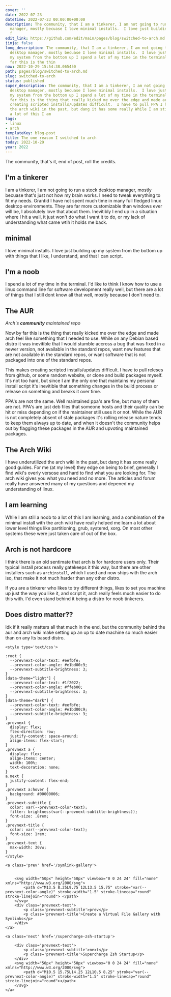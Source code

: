 ```yaml
---
cover: ''
date: 2022-07-23
datetime: 2022-07-23 00:00:00+00:00
description: The community, that I am a tinkerer, I am not going to run a stock desktop
  manager, mostly becuase I love minimal installs.  I love just building up my system
  f
edit_link: https://github.com/edit/main/pages/blog/switched-to-arch.md
jinja: false
long_description: The community, that I am a tinkerer, I am not going to run a stock
  desktop manager, mostly becuase I love minimal installs.  I love just building up
  my system from the bottom up I spend a lot of my time in the terminal.  I Now by
  far this is the thin
now: 2022-10-29 15:54:38.065450
path: pages/blog/switched-to-arch.md
slug: switched-to-arch
status: published
super_description: The community, that I am a tinkerer, I am not going to run a stock
  desktop manager, mostly becuase I love minimal installs.  I love just building up
  my system from the bottom up I spend a lot of my time in the terminal.  I Now by
  far this is the thing that really kicked me over the edge and made arch This makes
  creating scripted installs/updates difficult.  I have to pull PPA I have underutilized
  the arch wiki in the past, but dang it has some really While I am still a noob to
  a lot of this I am
tags:
- linux
- arch
templateKey: blog-post
title: The one reason I switched to arch
today: 2022-10-29
year: 2022
---
```


The community, that's it, end of post, roll the credits.

## I'm a tinkerer

I am a tinkerer, I am not going to run a stock desktop manager, mostly becuase
that's just not how my brain works.  I need to tweak everything to fit my
needs.  Grantid I have not spent much time in many full fledged linux desktop
environments.  They are far more customizable than windows ever will be, I
absolutely love that about them.  Inevitibly I end up in a situation where I
hit a wall, it just won't do what I want it to do, or my lack of understanding
what came wtih it holds me back.

## minimal

I love minimal installs.  I love just building up my system from the bottom up
with things that I like, I understand, and that I can script.

## I'm a noob

I spend a lot of my time in the terminal.  I'd like to think I know how to use
a linux command line for software development really well, but there are a lot
of things that I still dont know all that well, mostly because I don't need to.

## The AUR
_Arch's **community** maintained repo_

Now by far this is the thing that really kicked me over the edge and made arch
feel like something that I needed to use.  While on any Debian based distro it
was inevitible that I would stumble accross a bug that was fixed in a newer
version, not available in the standard repos, want new features that are not
available in the standard repos, or want software that is not packaged into one
of the standard repos.

This makes creating scripted installs/updates difficult.  I have to pull
releses from github, or some random website, or clone and build packages
myself.  It's not too hard, but since I am the only one that maintains my
personal install script it's inevitible that something changes in the build
process or release on something and breaks it over time.

PPA's are not the same.  Well maintained ppa's are fine, but many of them are
not.  PPA's are just deb files that someone hosts and their quality can be hit
or miss depending on if the maintainer still uses it or not.  While the AUR is
not completely absent of stale packages it's rolling release nature tends to
keep them always up to date, and when it doesn't the community helps out by
flagging these packages in the AUR and upvoting maintained packages.

## The Arch Wiki

I have underutilized the arch wiki in the past, but dang it has some really
good guides.  For me (at my level) they edge on being to brief, generally I find wiki's
overly versose and hard to find what you are looking for.  The arch wiki gives
you what you need and no more.  The articles and forum really have answered
many of my questions and depened my understanding of linux.

## I am learning

While I am still a noob to a lot of this I am learning, and a combination of
the minimal install with the arch wiki have really helped me learn a lot about
lower level things like partitioning, grub, systemd, xorg.  On most other
systems these were just taken care of out of the box.

## Arch is not hardcore

I think there is an old sentimate that arch is for hardcore users only.  Their
typical install process really gatekeeps it this way, but there are other
installers such as `archinstall`, which I used and now ships with the arch iso,
that make it not much harder than any other distro.

If you are a tinkerer who likes to try different things, likes to set you
machine up just the way you like it, and script it, arch really feels much
easier to do this with.  I'd even stand behind it being a distro for noob
tinkerers.

## Does distro matter??

Idk if it really matters all that much in the end, but the community behind the
aur and arch wiki make setting up an up to date machine so much easier than on
any lts based distro.
<div class='prevnext'>

    <style type='text/css'>

    :root {
      --prevnext-color-text: #eefbfe;
      --prevnext-color-angle: #e1bd00c9;
      --prevnext-subtitle-brightness: 3;
    }
    [data-theme="light"] {
      --prevnext-color-text: #1f2022;
      --prevnext-color-angle: #ffeb00;
      --prevnext-subtitle-brightness: 3;
    }
    [data-theme="dark"] {
      --prevnext-color-text: #eefbfe;
      --prevnext-color-angle: #e1bd00c9;
      --prevnext-subtitle-brightness: 3;
    }
    .prevnext {
      display: flex;
      flex-direction: row;
      justify-content: space-around;
      align-items: flex-start;
    }
    .prevnext a {
      display: flex;
      align-items: center;
      width: 100%;
      text-decoration: none;
    }
    a.next {
      justify-content: flex-end;
    }
    .prevnext a:hover {
      background: #00000006;
    }
    .prevnext-subtitle {
      color: var(--prevnext-color-text);
      filter: brightness(var(--prevnext-subtitle-brightness));
      font-size: .8rem;
    }
    .prevnext-title {
      color: var(--prevnext-color-text);
      font-size: 1rem;
    }
    .prevnext-text {
      max-width: 30vw;
    }
    </style>
    
    <a class='prev' href='/symlink-gallery'>
    

        <svg width="50px" height="50px" viewbox="0 0 24 24" fill="none" xmlns="http://www.w3.org/2000/svg">
            <path d="M13.5 8.25L9.75 12L13.5 15.75" stroke="var(--prevnext-color-angle)" stroke-width="1.5" stroke-linecap="round" stroke-linejoin="round"> </path>
        </svg>
        <div class='prevnext-text'>
            <p class='prevnext-subtitle'>prev</p>
            <p class='prevnext-title'>Create a Virtual File Gallery with Symlinks</p>
        </div>
    </a>
    
    <a class='next' href='/supercharge-zsh-startup'>
    
        <div class='prevnext-text'>
            <p class='prevnext-subtitle'>next</p>
            <p class='prevnext-title'>Supercharge Zsh Startup</p>
        </div>
        <svg width="50px" height="50px" viewbox="0 0 24 24" fill="none" xmlns="http://www.w3.org/2000/svg">
            <path d="M10.5 15.75L14.25 12L10.5 8.25" stroke="var(--prevnext-color-angle)" stroke-width="1.5" stroke-linecap="round" stroke-linejoin="round"></path>
        </svg>
    </a>
  </div>